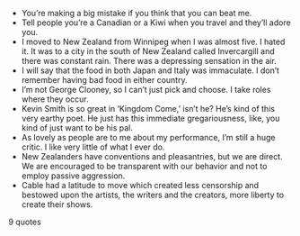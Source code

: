  - You’re making a big mistake if you think that you can beat me.
 - Tell people you’re a Canadian or a Kiwi when you travel and they’ll adore you.
 - I moved to New Zealand from Winnipeg when I was almost five. I hated it. It was to a city in the south of New Zealand called Invercargill and there was constant rain. There was a depressing sensation in the air.
 - I will say that the food in both Japan and Italy was immaculate. I don’t remember having bad food in either country.
 - I’m not George Clooney, so I can’t just pick and choose. I take roles where they occur.
 - Kevin Smith is so great in ‘Kingdom Come,’ isn’t he? He’s kind of this very earthy poet. He just has this immediate gregariousness, like, you kind of just want to be his pal.
 - As lovely as people are to me about my performance, I’m still a huge critic. I like very little of what I ever do.
 - New Zealanders have conventions and pleasantries, but we are direct. We are encouraged to be transparent with our behavior and not to employ passive aggression.
 - Cable had a latitude to move which created less censorship and bestowed upon the artists, the writers and the creators, more liberty to create their shows.

9 quotes